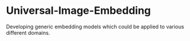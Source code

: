 # Universal-Image-Embedding
Developing generic embedding models which could be applied to various different domains.
